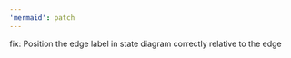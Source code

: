 ```yaml
---
'mermaid': patch
---
```


fix: Position the edge label in state diagram correctly relative to the edge
